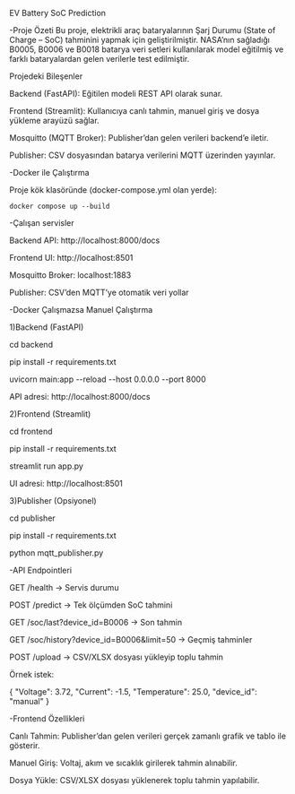  EV Battery SoC Prediction
 
 -Proje Özeti
Bu proje, elektrikli araç bataryalarının Şarj Durumu (State of Charge – SoC) tahminini yapmak için geliştirilmiştir.
NASA’nın sağladığı B0005, B0006 ve B0018 batarya veri setleri kullanılarak model eğitilmiş ve farklı bataryalardan gelen verilerle test edilmiştir.



Projedeki Bileşenler

Backend (FastAPI): Eğitilen modeli REST API olarak sunar.

Frontend (Streamlit): Kullanıcıya canlı tahmin, manuel giriş ve dosya yükleme arayüzü sağlar.

Mosquitto (MQTT Broker): Publisher’dan gelen verileri backend’e iletir.

Publisher: CSV dosyasından batarya verilerini MQTT üzerinden yayınlar.




 -Docker ile Çalıştırma
 
Proje kök klasöründe (docker-compose.yml olan yerde):

    docker compose up --build


    
-Çalışan servisler

Backend API: http://localhost:8000/docs

Frontend UI: http://localhost:8501

Mosquitto Broker: localhost:1883

Publisher: CSV’den MQTT’ye otomatik veri yollar





 -Docker Çalışmazsa Manuel Çalıştırma


1)Backend (FastAPI)


cd backend

pip install -r requirements.txt

uvicorn main:app --reload --host 0.0.0.0 --port 8000




 API adresi: http://localhost:8000/docs



2)Frontend (Streamlit)


cd frontend

pip install -r requirements.txt

streamlit run app.py


UI adresi: http://localhost:8501



3)Publisher (Opsiyonel)


cd publisher

pip install -r requirements.txt

python mqtt_publisher.py



-API Endpointleri

GET /health → Servis durumu

POST /predict → Tek ölçümden SoC tahmini

GET /soc/last?device_id=B0006 → Son tahmin

GET /soc/history?device_id=B0006&limit=50 → Geçmiş tahminler

POST /upload → CSV/XLSX dosyası yükleyip toplu tahmin



Örnek istek:

{
  "Voltage": 3.72,
  "Current": -1.5,
  "Temperature": 25.0,
  "device_id": "manual"
}



-Frontend Özellikleri
 
 Canlı Tahmin: Publisher’dan gelen verileri gerçek zamanlı grafik ve tablo ile gösterir.

 Manuel Giriş: Voltaj, akım ve sıcaklık girilerek tahmin alınabilir.
 
 Dosya Yükle: CSV/XLSX dosyası yüklenerek toplu tahmin yapılabilir.

